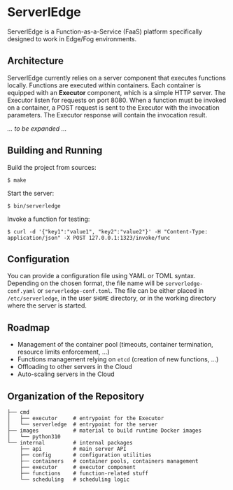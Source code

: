 # ServerlEdge #

ServerlEdge is a Function-as-a-Service (FaaS) platform specifically designed to
work in Edge/Fog environments.

## Architecture

ServerlEdge currently relies on a server component that executes functions 
locally. Functions are executed within containers. Each container is equipped
with an **Executor** component, which is a simple HTTP server. The Executor
listen for requests on port 8080. When a function must be invoked on a
container, a POST request is sent to the Executor with the invocation
parameters. The Executor response will contain the invocation result.

*... to be expanded ...*

## Building and Running

Build the project from sources:

	$ make

Start the server:

	$ bin/serverledge

Invoke a function for testing:

	$ curl -d '{"key1":"value1", "key2":"value2"}' -H "Content-Type: application/json" -X POST 127.0.0.1:1323/invoke/func

## Configuration

You can provide a configuration file using YAML or TOML syntax. Depending on the
chosen format, the file name will be `serverledge-conf.yaml` or
`serverledge-conf.toml`. The file can be either placed in `/etc/serverledge`,
in the user `$HOME` directory, or in the working directory where the server is
started.

## Roadmap

 - Management of the container pool (timeouts, container termination, resource
   limits enforcement, ...)
 - Functions management relying on `etcd` (creation of new functions, ...)
 - Offloading to other servers in the Cloud
 - Auto-scaling servers in the Cloud

## Organization of the Repository

	├── cmd
	│   ├── executor     # entrypoint for the Executor 
	│   └── serverledge  # entrypoint for the server
	├── images           # material to build runtime Docker images
	│   └── python310
	└── internal         # internal packages
	    ├── api          # main server API
	    ├── config       # configuration utilities
	    ├── containers   # container pools, containers management
	    ├── executor     # executor component
	    ├── functions    # function-related stuff
	    └── scheduling   # scheduling logic

